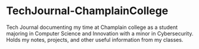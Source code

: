 # TechJournal-ChamplainCollege
Tech Journal documenting my time at Champlain college as a student majoring in Computer Science and Innovation with a minor in Cybersecurity.
Holds my notes, projects, and other useful information from my classes.
